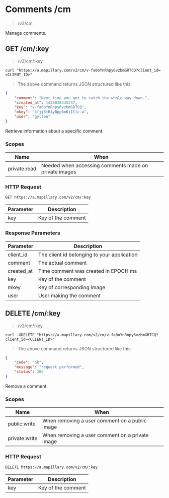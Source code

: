 # Comments /cm

> /v2/cm

Manage comments.

## GET /cm/:key

> /v2/cm/:key

```curl
curl "https://a.mapillary.com/v2/cm/v-fa0oYnRnpy6vzbmGRTCQ?client_id=<CLIENT_ID>"
```

> The above command returns JSON structured like this:

```json
{
    "comment": "Next time you got to catch the whole way down.",
    "created_at": 1438038345237,
    "key": "v-fa0oYnRnpy6vzbmGRTCQ",
    "mkey": "4fjj5tH4yBpp6m6iItlc-w",
    "user": "gyllen"
}
```

Retrieve information about a specific comment.

### Scopes

Name | When
-----|-----
private:read | Needed when accessing comments made on private images

### HTTP Request

`GET https://a.mapillary.com/v2/cm/:key`

Parameter | Description
--------- | -----------
key | Key of the comment

### Response Parameters

Parameter | Description
--------- | -----------
client_id | The client id belonging to your application
comment | The actual comment
created_at | Time comment was created in EPOCH ms
key | Key of the comment
mkey | Key of corresponding image
user | User making the comment

## DELETE /cm/:key

> /v2/cm/:key

```curl
curl -XDELETE "https://a.mapillary.com/v2/cm/v-fa0oYnRnpy6vzbmGRTCQ?client_id=<CLIENT_ID>"
```

> The above command returns JSON structured like this:

```json
{
    "code": "ok",
    "message": "request performed",
    "status": 200
}
```

Remove a comment.

### Scopes

Name | When
-----|-----
public:write | When removing a user comment on a public image
private:write | When removing a user comment on a private image

### HTTP Request

`DELETE https://a.mapillary.com/v2/cm/:key`

Parameter | Description
--------- | -----------
key | Key of the comment

